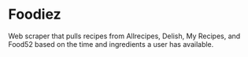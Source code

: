 # Foodiez
Web scraper that pulls recipes from Allrecipes, Delish, My Recipes, and Food52 based on the time and ingredients a user has available. 
